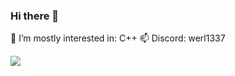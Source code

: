 ### Hi there 👋

🌱 I’m mostly interested in: C++
📫 Discord: werl1337

![](https://komarev.com/ghpvc/?username=xddwerl)
